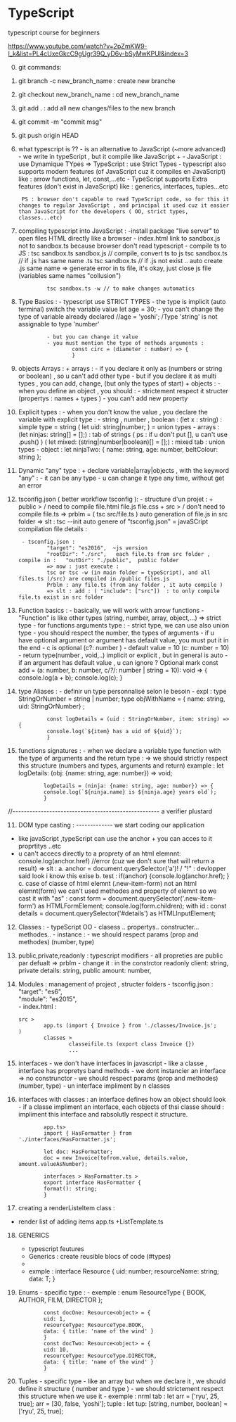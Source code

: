 # TypeScript
typescript course for beginners

https://www.youtube.com/watch?v=2pZmKW9-I_k&list=PL4cUxeGkcC9gUgr39Q_yD6v-bSyMwKPUI&index=3

0. git commands:
1. git branch -c new_branch_name : create new branche
2. git checkout  new_branch_name : cd new_branch_name
3. git add . : add all new changes/files to the new branch
4. git commit -m "commit msg"
5. git push origin HEAD




1. what typescript is ??
        - is an alternative to JavaScript (~more advanced)
        - we write in typeScript , but it compile like JavaScript
        +
        - JavaScript : use Dynamique TYpes =>  TypeScript : use Strict Types
        - typescript also supports modern features (of JavaScript cuz it compiles en JavaScript) like : arrow functions, let, const,...etc
        - TypeScript supports Extra features (don't exist in JavaScript) like : generics, interfaces, tuples...etc

        PS : browser don't capable to read TypeScript code, so for this it changes to regular JavaScript , and principal it used cuz it easier than JavaScript for the developers ( OO, strict types, classes...etc)




2. compiling typescript into JavaScript :
                -install package "live server" to open files HTML directly like a browser
                - index.html link to sandbox.js not to sandbox.ts because browser don't read typescript 
                - compile ts to JS : 
                tsc sandbox.ts sandbox.js // compile, convert ts to js
                tsc sandbox.ts // if .js has same name .ts
                tsc sandbox.ts // if .js not exist .. auto create .js same name
                => generate error in ts file, it's okay, just close js file (variables same names "collusion")

                tsc sandbox.ts -w // to make changes automatics





3. Type Basics : 
                - typescript use STRICT TYPES 
                - the type is implicit (auto terminal) switch the variable value
                        let age = 30;
                - you can't change the type of variable already declared
                        //age =  'yoshi';  /Type 'string' is not assignable to type 'number'

                - but you can change it value 
                - you must mention the type of methods arguments :
                        const circ = (diameter : number) => {
                        }



4. objects Arrays :
                + arrays :
                        - if you declare it only as (numbers or string or boolean) , so u can't add other type
                        - but if you declare it as multi types , you can add, change, (but only the types of start)
                + objects :
                        - when you define an object , you should :
                                - strictement respect it structer (propertys : names + types )
                                - you can't add new property 



5. Explicit types :
        - when you don't know the value , you declare the variable with explicit type :
                - string , number , boolean :
                        (let x : string) : simple type = string
                        ( let uid: string|number; ) = union types
                - arrays : 
                        (let ninjas: string[] = [];) : tab of strings ( ps : if u don't put [], u can't use .push() )
                        ( let mixed: (string|number|boolean)[] = [];) : mixed tab  : union types
                - object :
                        let ninjaTwo: {
                        name: string,
                        age: number,
                        beltColour: string
                        };


6. Dynamic "any" type : 
        + declare variable|array|objects , with the keyword "any" :
                - it can be any type
                - u can change it type any time, without get an error 



7. tsconfig.json ( better workflow tsconfig ):
        - structure d'un projet : 
                + public >            / need to compile
                        file.html
                        file.js
                        file.css
                + src >              / don't need to compile
                        file.ts
                => prblm = ( tsc src/file.ts ) auto generation of file.js in src folder 
                => slt : tsc --init 
                        auto genere of "tsconfig.json"  = javaSCript compilation file details :

        - tsconfig.json :
                "target": "es2016",  ~js version
                "rootDir": "./src",   each file.ts from src folder , compile in :   "outDir": "./public",  public folder   
                => now : just execute :
                tsc or tsc -w (in main folder = typeScript), and all files.ts (/src) are compiled in /public files.js
                Prblm : any file.ts (from any folder , it auto compile )
                => slt : add : ( "include": ["src"])  : to only compile file.ts exist in src folder


8. Function basics :
        - basically, we will work with arrow functions
        - "Function" is like other types (string, number, array, object,...) => strict type
        - for functions arguments type :
                - strict type, we can use also union type
                - you should respect the number, the types of arguments
                - if u have optional argument or argument has default value, you must put it in the end
                - c is optional (c?: number ) 
                - default value = 10 (c: number = 10)
                - return type(number , void,..) implicit or explicit , but in general  is auto 
                - if an argument has default value , u can ignore ? Optional mark
                        const add = (a: number, b: number, c/*?*/: number | string = 10): void => {
                                console.log(a + b);
                                console.log(c);
                        }


9. type Aliases :
        - definir un type personnalisé selon le besoin 
        - expl : 
                type StringOrNumber = string | number;
                type objWithName = { name: string, uid: StringOrNumber} ;

                const logDetails = (uid : StringOrNumber, item: string) => {
                console.log(`${item} has a uid of ${uid}`);
                }


10. functions signatures :
        - when we declare a variable type function with the type of arguments and the return type :
        => we should strictly respect this structure (numbers and types, arguments and return)
        example :
                let logDetails: (obj: {name: string, age: number}) => void;

                logDetails = (ninja: {name: string, age: number}) => {
                console.log(`${ninja.name} is ${ninja.age} years old`);
                }
//---------------------------------------------------- a verifier plustard

11. DOM type casting : ------------- we start coding our application
- like javaScript ,typeScript can use the anchor + you can acces to it proprtitys ..etc
-  u can't accecs directly to a proprety of an html elemnnt:   console.log(anchor.href) //error (cuz we don't sure that will return a result)
=> slt :
        a.  anchor = document.querySelector('a')! / "!" : devlopper said look i know this exise
        b. test :  if(anchor) {console.log(anchor.href); }
        c. case of classe of html elemnt (.new-item-form) not an html elemnt(form) 
                we can't used methodes and property of elemnt so we cast it with "as" :
                 const form = document.querySelector('.new-item-form') as HTMLFormElement;
                console.log(form.children);
        with id :
         const details = document.querySelector('#details') as HTMLInputElement;



12. Classes :
        - typeScript OO
        - clasess .. propertys.. constructer... methodes..
        - instance : - we should respect params (prop and methodes) (number, type)


13. public,private,readonly : typescript modifiers
        - all propreties are public par defualt => prblm
        - change it : in the constrctor
                readonly client: string, 
                private details: string, 
                public amount: number,


14. Modules : management of project , structer folders
        - tsconfig.json :
                "target": "es6",                          
                "module": "es2015",    
        - index.html :
                <script type="module" src='app.js'></script>

        src > 
                app.ts (import { Invoice } from './classes/Invoice.js';
        )
                classes > 
                        classeifile.ts (export class Invoice {})
                        ...


15. interfaces
        - we don't have interfaces in javascript
        - like a classe , interface has propretys band methods
        - we dont instancier an interface => no construnctor
        - we should respect params (prop and methodes) (number, type)
        - un interface impliment by n classes


16. interfaces with classes :
an interface defines how an object should look
        - if a classe impliment an interface, each objects of thsi classe should :
                impliment this interface and rabsolutly respect it structure.

                app.ts>
                import { HasFormatter } from './interfaces/HasFormatter.js';

                let doc: HasFormatter;
                doc = new Invoice(tofrom.value, details.value, amount.valueAsNumber);

                interfaces > HasFormatter.ts >
                export interface HasFormatter {
                format(): string;
                }


17. creating a renderListeItem class :
- render list of adding items
app.ts
+ListTemplate.ts



18.  GENERICS
        - typescript feutures 
        - Generics : create reusible blocs of code (#types) 
        - <T>  
        - exmple :
                interface Resource<T> {
                uid: number;
                resourceName: string;
                data: T;
                }



19. Enums
        - specific type :
        - exemple :
                enum ResourceType { BOOK, AUTHOR, FILM, DIRECTOR };

                const docOne: Resource<object> = {
                uid: 1,
                resourceType: ResourceType.BOOK,
                data: { title: 'name of the wind' }
                }
                const docTwo: Resource<object> = {
                uid: 10,
                resourceType: ResourceType.DIRECTOR,
                data: { title: 'name of the wind' }
                }


20. Tuples
        - specific type 
        - like an array but when we declare it , we should define it structure ( number and type )
        - we should strictement respect this structure when we use it
        - exemple :
                nrml tab : 
                        let arr = ['ryu', 25, true];
                        arr = [30, false, 'yoshi'];
                tuple :
                        let tup: [string, number, boolean] = ['ryu', 25, true];

